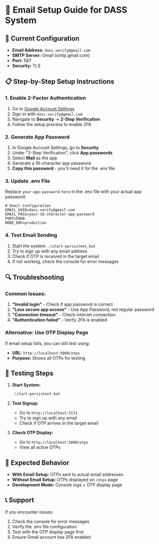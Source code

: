 # 📧 Email Setup Guide for DASS System

## 🔧 Current Configuration
- **Email Address:** `dass.verify@gmail.com`
- **SMTP Server:** Gmail (smtp.gmail.com)
- **Port:** 587
- **Security:** TLS

## 📋 Step-by-Step Setup Instructions

### 1. **Enable 2-Factor Authentication**
1. Go to [Google Account Settings](https://myaccount.google.com/)
2. Sign in with `dass.verify@gmail.com`
3. Navigate to **Security** → **2-Step Verification**
4. Follow the setup process to enable 2FA

### 2. **Generate App Password**
1. In Google Account Settings, go to **Security**
2. Under "2-Step Verification", click **App passwords**
3. Select **Mail** as the app
4. Generate a 16-character app password
5. **Copy this password** - you'll need it for the .env file

### 3. **Update .env File**
Replace `your-app-password-here` in the .env file with your actual app password:

```env
# Email Configuration
EMAIL_USER=dass.verify@gmail.com
EMAIL_PASS=your-16-character-app-password
PORT=5000
NODE_ENV=production
```

### 4. **Test Email Sending**
1. Start the system: `.\start-persistent.bat`
2. Try to sign up with any email address
3. Check if OTP is received in the target email
4. If not working, check the console for error messages

## 🔍 Troubleshooting

### Common Issues:
1. **"Invalid login"** - Check if app password is correct
2. **"Less secure app access"** - Use App Password, not regular password
3. **"Connection timeout"** - Check internet connection
4. **"Authentication failed"** - Verify 2FA is enabled

### Alternative: Use OTP Display Page
If email setup fails, you can still test using:
- **URL:** `http://localhost:5000/otps`
- **Purpose:** Shows all OTPs for testing

## 📱 Testing Steps

1. **Start System:**
   ```bash
   .\start-persistent.bat
   ```

2. **Test Signup:**
   - Go to `http://localhost:5173`
   - Try to sign up with any email
   - Check if OTP arrives in the target email

3. **Check OTP Display:**
   - Go to `http://localhost:5000/otps`
   - View all active OTPs

## 🎯 Expected Behavior

- **With Email Setup:** OTPs sent to actual email addresses
- **Without Email Setup:** OTPs displayed on `/otps` page
- **Development Mode:** Console logs + OTP display page

## 📞 Support

If you encounter issues:
1. Check the console for error messages
2. Verify the .env file configuration
3. Test with the OTP display page first
4. Ensure Gmail account has 2FA enabled

